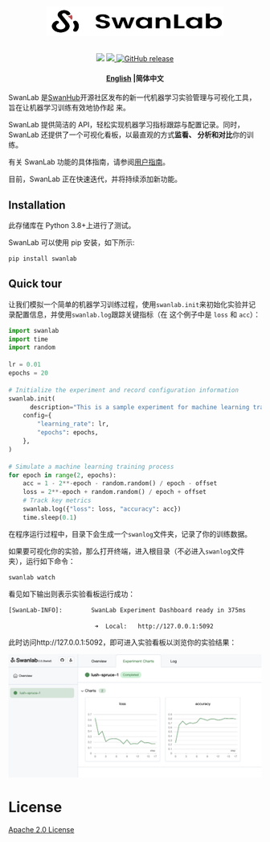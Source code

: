 <p align="center">
  <img alt="SwanLab Library" src="./readme_files/swanlab-logo.svg" width="352" height="59">
  <br/>
  <br/>
</p>
<p align="center">
  <a href="https://pypi.python.org/pypi/swanlab"><img src="https://img.shields.io/pypi/v/swanlab" /></a>
  <a href="https://github.com/SwanHubX/SwanLab/blob/main/LICENSE">
    <img src="https://img.shields.io/github/license/SwanHubX/SwanLab.svg?color=blue">
  </a>
  <a href="https://github.com/SwanHubX/SwanLab/releases">
    <img alt="GitHub release" src="https://img.shields.io/github/release/SwanHubX/SwanLab.svg">
  </a>
</p>


<h4 align="center">
  <p>
    <a href="https://github.com/SwanHubX/SwanLab/blob/main/README.md">English</a> |<b>简体中文</b>
  </p>
</h4>

SwanLab 是[SwanHub](https://swanhub.co)开源社区发布的新一代机器学习实验管理与可视化工具，旨在让机器学习训练有效地协作起
来。

SwanLab 提供简洁的 API，轻松实现机器学习指标跟踪与配置记录。同时，SwanLab 还提供了一个可视化看板，以最直观的方式**监看、
分析和对比**你的训练。

有关 SwanLab 功能的具体指南，请参阅[用户指南](https://geektechstudio.feishu.cn/wiki/UInBw9eaziv17IkwfrOcHCZ1nbc)。

目前，SwanLab 正在快速迭代，并将持续添加新功能。

## Installation

此存储库在 Python 3.8+上进行了测试。

SwanLab 可以使用 pip 安装，如下所示:

```bash
pip install swanlab
```

## Quick tour

让我们模拟一个简单的机器学习训练过程，使用`swanlab.init`来初始化实验并记录配置信息，并使用`swanlab.log`跟踪关键指标（在
这个例子中是 `loss` 和 `acc`）：

```python
import swanlab
import time
import random

lr = 0.01
epochs = 20

# Initialize the experiment and record configuration information
swanlab.init(
	  description="This is a sample experiment for machine learning training.",
    config={
        "learning_rate": lr,
        "epochs": epochs,
    },
)

# Simulate a machine learning training process
for epoch in range(2, epochs):
    acc = 1 - 2**-epoch - random.random() / epoch - offset
    loss = 2**-epoch + random.random() / epoch + offset
    # Track key metrics
    swanlab.log({"loss": loss, "accuracy": acc})
    time.sleep(0.1)
```

在程序运行过程中，目录下会生成一个`swanlog`文件夹，记录了你的训练数据。

如果要可视化你的实验，那么打开终端，进入根目录（不必进入`swanlog`文件夹），运行如下命令：

```bash
swanlab watch
```

看见如下输出则表示实验看板运行成功：

```console
[SwanLab-INFO]:        SwanLab Experiment Dashboard ready in 375ms

                        ➜  Local:   http://127.0.0.1:5092
```

此时访问http://127.0.0.1:5092，即可进入实验看板以浏览你的实验结果：

<img alt="swanlab-dashboard-1" src="./readme_files/swanlab-dashborad-1.png" width="800">

# License

[Apache 2.0 License](https://github.com/SwanHubX/SwanLab/blob/main/LICENSE)
